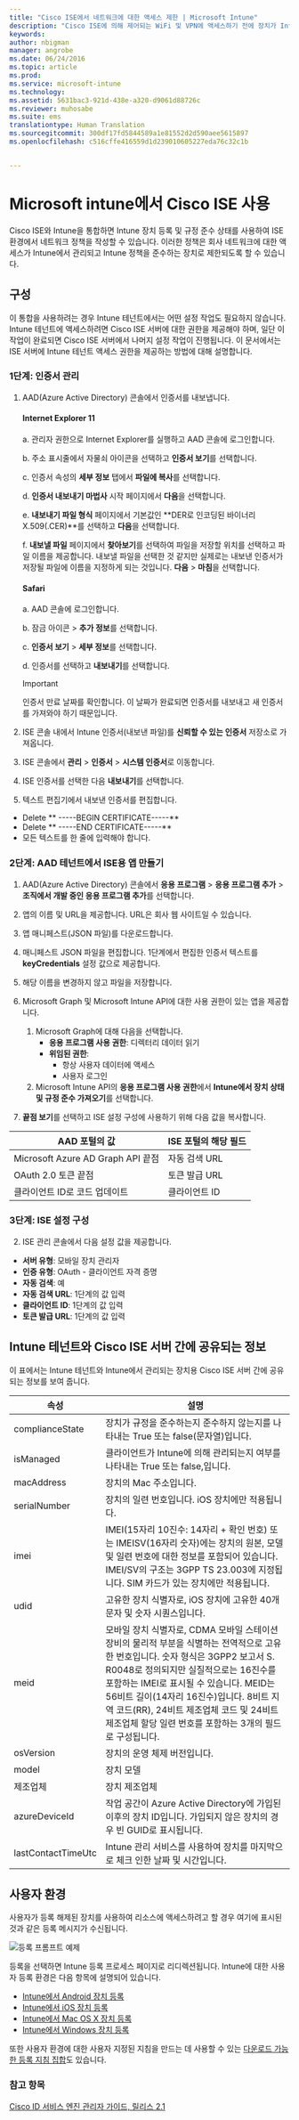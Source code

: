 ```yaml
---
title: "Cisco ISE에서 네트워크에 대한 액세스 제한 | Microsoft Intune"
description: "Cisco ISE에 의해 제어되는 WiFi 및 VPN에 액세스하기 전에 장치가 Intune에 등록되고 정책을 준수하도록 intune에서 Cisco ISE를 사용합니다."
keywords: 
author: nbigman
manager: angrobe
ms.date: 06/24/2016
ms.topic: article
ms.prod: 
ms.service: microsoft-intune
ms.technology: 
ms.assetid: 5631bac3-921d-438e-a320-d9061d88726c
ms.reviewer: muhosabe
ms.suite: ems
translationtype: Human Translation
ms.sourcegitcommit: 300df17fd5844589a1e81552d2d590aee5615897
ms.openlocfilehash: c516cffe416559d1d239010605227eda76c32c1b


---
```


# Microsoft intune에서 Cisco ISE 사용
Cisco ISE와 Intune을 통합하면 Intune 장치 등록 및 규정 준수 상태를 사용하여 ISE 환경에서 네트워크 정책을 작성할 수 있습니다. 이러한 정책은 회사 네트워크에 대한 액세스가 Intune에서 관리되고 Intune 정책을 준수하는 장치로 제한되도록 할 수 있습니다.

## 구성

이 통합을 사용하려는 경우 Intune 테넌트에서는 어떤 설정 작업도 필요하지 않습니다. Intune 테넌트에 액세스하려면 Cisco ISE 서버에 대한 권한을 제공해야 하며, 일단 이 작업이 완료되면 Cisco ISE 서버에서 나머지 설정 작업이 진행됩니다. 이 문서에서는 ISE 서버에 Intune 테넌트 액세스 권한을 제공하는 방법에 대해 설명합니다.

### 1단계: 인증서 관리
1. AAD(Azure Active Directory) 콘솔에서 인증서를 내보냅니다.

    #### Internet Explorer 11

    a. 관리자 권한으로 Internet Explorer를 실행하고 AAD 콘솔에 로그인합니다.

    b. 주소 표시줄에서 자물쇠 아이콘을 선택하고 **인증서 보기**를 선택합니다.

    c. 인증서 속성의 **세부 정보** 탭에서 **파일에 복사**를 선택합니다.

    d. **인증서 내보내기 마법사** 시작 페이지에서 **다음**을 선택합니다.

    e. **내보내기 파일 형식** 페이지에서 기본값인 **DER로 인코딩된 바이너리 X.509(.CER)**를 선택하고 **다음**을 선택합니다.  

    f. **내보낼 파일** 페이지에서 **찾아보기**를 선택하여 파일을 저장할 위치를 선택하고 파일 이름을 제공합니다. 내보낼 파일을 선택한 것 같지만 실제로는 내보낸 인증서가 저장될 파일에 이름을 지정하게 되는 것입니다. **다음** &gt; **마침**을 선택합니다.

    #### Safari

    a. AAD 콘솔에 로그인합니다.

    b. 잠금 아이콘 &gt; **추가 정보**를 선택합니다.

    c. **인증서 보기** &gt; **세부 정보**를 선택합니다.

    d. 인증서를 선택하고 **내보내기**를 선택합니다.  


    > [!IMPORTANT]
    > 인증서 만료 날짜를 확인합니다. 이 날짜가 완료되면 인증서를 내보내고 새 인증서를 가져와야 하기 때문입니다.



2. ISE 콘솔 내에서 Intune 인증서(내보낸 파일)를 **신뢰할 수 있는 인증서** 저장소로 가져옵니다.
3. ISE 콘솔에서 **관리** > **인증서** > **시스템 인증서**로 이동합니다.
4. ISE 인증서를 선택한 다음 **내보내기**를 선택합니다.
5. 텍스트 편집기에서 내보낸 인증서를 편집합니다.
 - Delete ** -----BEGIN CERTIFICATE-----**
 - Delete ** -----END CERTIFICATE-----**
 - 모든 텍스트를 한 줄에 입력해야 합니다.

### 2단계: AAD 테넌트에서 ISE용 앱 만들기
1. AAD(Azure Active Directory) 콘솔에서 **응용 프로그램** > **응용 프로그램 추가** > **조직에서 개발 중인 응용 프로그램 추가**를 선택합니다.
2. 앱의 이름 및 URL을 제공합니다. URL은 회사 웹 사이트일 수 있습니다.
3. 앱 매니페스트(JSON 파일)를 다운로드합니다.
4. 매니페스트 JSON 파일을 편집합니다. 1단계에서 편집한 인증서 텍스트를 **keyCredentials** 설정 값으로 제공합니다.
5. 해당 이름을 변경하지 않고 파일을 저장합니다.
6. Microsoft Graph 및 Microsoft Intune API에 대한 사용 권한이 있는 앱을 제공합니다.
    1. Microsoft Graph에 대해 다음을 선택합니다.
        - **응용 프로그램 사용 권한**: 디렉터리 데이터 읽기
        - **위임된 권한**:
            - 항상 사용자 데이터에 액세스
          - 사용자 로그인
   2. Microsoft Intune API의 **응용 프로그램 사용 권한**에서 **Intune에서 장치 상태 및 규정 준수 가져오기**를 선택합니다.

7. **끝점 보기**를 선택하고 ISE 설정 구성에 사용하기 위해 다음 값을 복사합니다.

|AAD 포털의 값|ISE 포털의 해당 필드|
|-------------------|---------------------------------|
|Microsoft Azure AD Graph API 끝점|자동 검색 URL|
|OAuth 2.0 토큰 끝점|토큰 발급 URL|
|클라이언트 ID로 코드 업데이트|클라이언트 ID|


### 3단계: ISE 설정 구성
2. ISE 관리 콘솔에서 다음 설정 값을 제공합니다.
  - **서버 유형**: 모바일 장치 관리자
  - **인증 유형**: OAuth - 클라이언트 자격 증명
  - **자동 검색**: 예
  - **자동 검색 URL**: 1단계의 값 입력
  - **클라이언트 ID**: 1단계의 값 입력
  - **토큰 발급 URL**: 1단계의 값 입력



## Intune 테넌트와 Cisco ISE 서버 간에 공유되는 정보
이 표에서는 Intune 테넌트와 Intune에서 관리되는 장치용 Cisco ISE 서버 간에 공유되는 정보를 보여 줍니다.

|속성|  설명|
|---------------|------------------------------------------------------------|
|complianceState|   장치가 규정을 준수하는지 준수하지 않는지를 나타내는 True 또는 false(문자열)입니다.|
|isManaged| 클라이언트가 Intune에 의해 관리되는지 여부를 나타내는 True 또는 false,입니다.|
|macAddress|장치의 Mac 주소입니다.|
|serialNumber|장치의 일련 번호입니다. iOS 장치에만 적용됩니다.|
|imei|IMEI(15자리 10진수: 14자리 + 확인 번호) 또는 IMEISV(16자리 숫자)에는 장치의 원본, 모델 및 일련 번호에 대한 정보를 포함되어 있습니다. IMEI/SV의 구조는 3GPP TS 23.003에 지정됩니다. SIM 카드가 있는 장치에만 적용됩니다.|
|udid|고유한 장치 식별자로, iOS 장치에 고유한 40개 문자 및 숫자 시퀀스입니다.|
|meid|모바일 장치 식별자로, CDMA 모바일 스테이션 장비의 물리적 부분을 식별하는 전역적으로 고유한 번호입니다. 숫자 형식은 3GPP2 보고서 S. R0048로 정의되지만 실질적으로는 16진수를 포함하는 IMEI로 표시될 수 있습니다. MEID는 56비트 길이(14자리 16진수)입니다. 8비트 지역 코드(RR), 24비트 제조업체 코드 및 24비트 제조업체 할당 일련 번호를 포함하는 3개의 필드로 구성됩니다.|
|osVersion| 장치의 운영 체제 버전입니다.
|model|장치 모델
|제조업체|장치 제조업체
|azureDeviceId| 작업 공간이 Azure Active Directory에 가입된 이후의 장치 ID입니다. 가입되지 않은 장치의 경우 빈 GUID로 표시됩니다.|
|lastContactTimeUtc|Intune 관리 서비스를 사용하여 장치를 마지막으로 체크 인한 날짜 및 시간입니다.


## 사용자 환경

사용자가 등록 해제된 장치를 사용하여 리소스에 액세스하려고 할 경우 여기에 표시된 것과 같은 등록 메시지가 수신됩니다.

![등록 프롬프트 예제](../media/cisco-ise-user-iphone.png)

등록을 선택하면 Intune 등록 프로세스 페이지로 리디렉션됩니다. Intune에 대한 사용자 등록 환경은 다음 항목에 설명되어 있습니다.

- [Intune에서 Android 장치 등록](/intune/enduser/enroll-your-device-in-Intune-android)</br>
- [Intune에서 iOS 장치 등록](/intune/enduser/enroll-your-device-in-intune-ios)</br>
- [Intune에서 Mac OS X 장치 등록](/intune/enduser/enroll-your-device-in-intune-mac-os-x)</br>
- [Intune에서 Windows 장치 등록](/intune/enduser/enroll-your-device-in-intune-windows)</br>

또한 사용자 환경에 대한 사용자 지정된 지침을 만드는 데 사용할 수 있는 [다운로드 가능한 등록 지침 집합](https://gallery.technet.microsoft.com/End-user-Intune-enrollment-55dfd64a)도 있습니다.


### 참고 항목

[Cisco ID 서비스 엔진 관리자 가이드, 릴리스 2.1](http://www.cisco.com/c/en/us/td/docs/security/ise/2-1/admin_guide/b_ise_admin_guide_21/b_ise_admin_guide_20_chapter_01000.html#task_820C9C2A1A6647E995CA5AAB01E1CDEF)



<!--HONumber=Jul16_HO4-->


